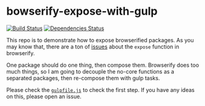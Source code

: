 bowserify-expose-with-gulp
===

[![Build Status][travis-image]][travis-url]
[![Dependencies Status][deps-image]][deps-url]

[travis-image]: https://travis-ci.org/lijunle/browserify-expose-with-gulp.png?branch=master "Build Status"
[travis-url]: https://travis-ci.org/lijunle/browserify-expose-with-gulp
[deps-image]: https://david-dm.org/lijunle/browserify-expose-with-gulp.png "Dependencies Status"
[deps-url]: https://david-dm.org/lijunle/browserify-expose-with-gulp

This repo is to demonstrate how to expose browserified packages. As you may know
that, there are a ton of [issues][0] about the `expose` function in browserify.

[0]: https://github.com/substack/node-browserify/search?q=expose&type=Issues

One package should do one thing, then compose them. Browserify does too much
things, so I am going to decouple the no-core functions as a separated packages,
then re-compose them with gulp tasks.

Please check the [`gulpfile.js`][1] to check the first step. If you have any
ideas on this, please open an issue.

[1]: https://github.com/lijunle/browserify-expose-with-gulp/blob/master/gulpfile.js
